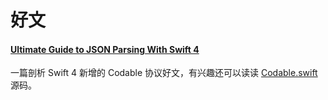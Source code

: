 

# 好文

#### [Ultimate Guide to JSON Parsing With Swift 4](http://benscheirman.com/2017/06/ultimate-guide-to-json-parsing-with-swift-4/)

一篇剖析 Swift 4 新增的 Codable 协议好文，有兴趣还可以读读 [Codable.swift](https://github.com/apple/swift/blob/master/stdlib/public/core/Codable.swift) 源码。
